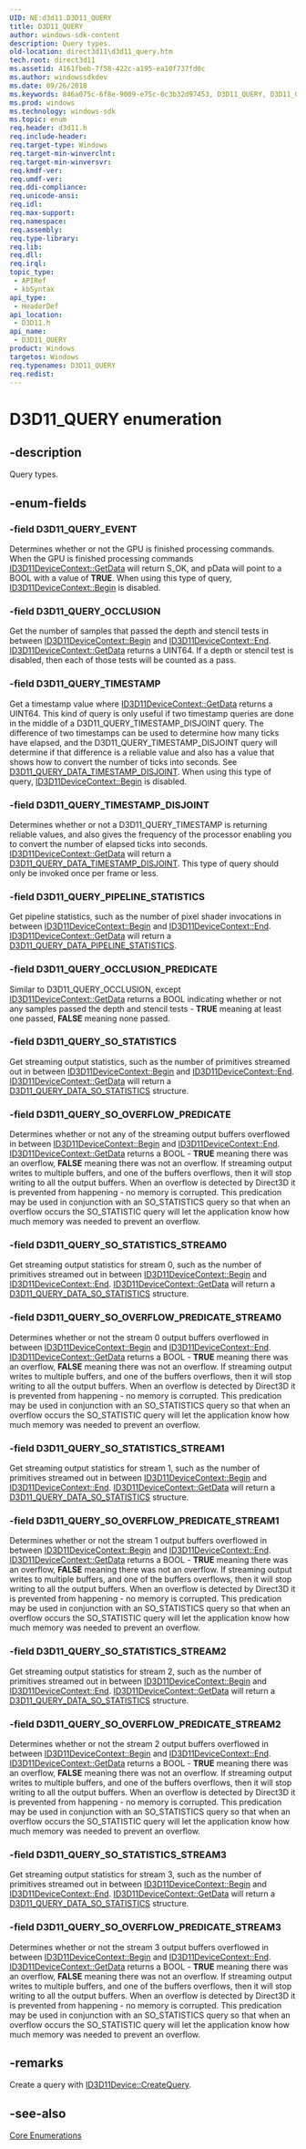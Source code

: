 ```yaml
---
UID: NE:d3d11.D3D11_QUERY
title: D3D11_QUERY
author: windows-sdk-content
description: Query types.
old-location: direct3d11\d3d11_query.htm
tech.root: direct3d11
ms.assetid: 4161fbeb-7f58-422c-a195-ea10f737fd0c
ms.author: windowssdkdev
ms.date: 09/26/2018
ms.keywords: 846a075c-6f8e-9009-e75c-0c3b32d97453, D3D11_QUERY, D3D11_QUERY enumeration [Direct3D 11], D3D11_QUERY_EVENT, D3D11_QUERY_OCCLUSION, D3D11_QUERY_OCCLUSION_PREDICATE, D3D11_QUERY_PIPELINE_STATISTICS, D3D11_QUERY_SO_OVERFLOW_PREDICATE, D3D11_QUERY_SO_OVERFLOW_PREDICATE_STREAM0, D3D11_QUERY_SO_OVERFLOW_PREDICATE_STREAM1, D3D11_QUERY_SO_OVERFLOW_PREDICATE_STREAM2, D3D11_QUERY_SO_OVERFLOW_PREDICATE_STREAM3, D3D11_QUERY_SO_STATISTICS, D3D11_QUERY_SO_STATISTICS_STREAM0, D3D11_QUERY_SO_STATISTICS_STREAM1, D3D11_QUERY_SO_STATISTICS_STREAM2, D3D11_QUERY_SO_STATISTICS_STREAM3, D3D11_QUERY_TIMESTAMP, D3D11_QUERY_TIMESTAMP_DISJOINT, d3d11/D3D11_QUERY, d3d11/D3D11_QUERY_EVENT, d3d11/D3D11_QUERY_OCCLUSION, d3d11/D3D11_QUERY_OCCLUSION_PREDICATE, d3d11/D3D11_QUERY_PIPELINE_STATISTICS, d3d11/D3D11_QUERY_SO_OVERFLOW_PREDICATE, d3d11/D3D11_QUERY_SO_OVERFLOW_PREDICATE_STREAM0, d3d11/D3D11_QUERY_SO_OVERFLOW_PREDICATE_STREAM1, d3d11/D3D11_QUERY_SO_OVERFLOW_PREDICATE_STREAM2, d3d11/D3D11_QUERY_SO_OVERFLOW_PREDICATE_STREAM3, d3d11/D3D11_QUERY_SO_STATISTICS, d3d11/D3D11_QUERY_SO_STATISTICS_STREAM0, d3d11/D3D11_QUERY_SO_STATISTICS_STREAM1, d3d11/D3D11_QUERY_SO_STATISTICS_STREAM2, d3d11/D3D11_QUERY_SO_STATISTICS_STREAM3, d3d11/D3D11_QUERY_TIMESTAMP, d3d11/D3D11_QUERY_TIMESTAMP_DISJOINT, direct3d11.d3d11_query
ms.prod: windows
ms.technology: windows-sdk
ms.topic: enum
req.header: d3d11.h
req.include-header: 
req.target-type: Windows
req.target-min-winverclnt: 
req.target-min-winversvr: 
req.kmdf-ver: 
req.umdf-ver: 
req.ddi-compliance: 
req.unicode-ansi: 
req.idl: 
req.max-support: 
req.namespace: 
req.assembly: 
req.type-library: 
req.lib: 
req.dll: 
req.irql: 
topic_type:
 - APIRef
 - kbSyntax
api_type:
 - HeaderDef
api_location:
 - D3D11.h
api_name:
 - D3D11_QUERY
product: Windows
targetos: Windows
req.typenames: D3D11_QUERY
req.redist: 
---
```


# D3D11_QUERY enumeration


## -description


Query types.


## -enum-fields




### -field D3D11_QUERY_EVENT

Determines whether or not the GPU is finished processing commands. When the GPU is finished processing commands <a href="https://msdn.microsoft.com/en-us/library/Ff476428(v=VS.85).aspx">ID3D11DeviceContext::GetData</a> will return S_OK, and pData will point to a BOOL with a value of <b>TRUE</b>. When using this type of query, <a href="https://msdn.microsoft.com/en-us/library/Ff476386(v=VS.85).aspx">ID3D11DeviceContext::Begin</a> is disabled.
          


### -field D3D11_QUERY_OCCLUSION

Get the number of samples that passed the depth and stencil tests in between <a href="https://msdn.microsoft.com/en-us/library/Ff476386(v=VS.85).aspx">ID3D11DeviceContext::Begin</a> and <a href="https://msdn.microsoft.com/en-us/library/Ff476422(v=VS.85).aspx">ID3D11DeviceContext::End</a>. <a href="https://msdn.microsoft.com/en-us/library/Ff476428(v=VS.85).aspx">ID3D11DeviceContext::GetData</a> returns a UINT64. If a depth or stencil test is disabled, then each of those tests will be counted as a pass.
          


### -field D3D11_QUERY_TIMESTAMP

Get a timestamp value where <a href="https://msdn.microsoft.com/en-us/library/Ff476428(v=VS.85).aspx">ID3D11DeviceContext::GetData</a> returns a UINT64. This kind of query is only useful if two timestamp queries are done in the middle of a D3D11_QUERY_TIMESTAMP_DISJOINT query. The difference of two timestamps can be used to determine how many ticks have elapsed, and the D3D11_QUERY_TIMESTAMP_DISJOINT query will determine if that difference is a reliable value and also has a value that shows how to convert the number of ticks into seconds. See <a href="https://msdn.microsoft.com/d706626a-cf11-4087-b66a-350161050aad">D3D11_QUERY_DATA_TIMESTAMP_DISJOINT</a>. When using this type of query, <a href="https://msdn.microsoft.com/en-us/library/Ff476386(v=VS.85).aspx">ID3D11DeviceContext::Begin</a> is disabled.
          


### -field D3D11_QUERY_TIMESTAMP_DISJOINT

Determines whether or not a D3D11_QUERY_TIMESTAMP is returning reliable values, and also gives the frequency of the processor enabling you to convert the number of elapsed ticks into seconds. <a href="https://msdn.microsoft.com/en-us/library/Ff476428(v=VS.85).aspx">ID3D11DeviceContext::GetData</a> will return a <a href="https://msdn.microsoft.com/d706626a-cf11-4087-b66a-350161050aad">D3D11_QUERY_DATA_TIMESTAMP_DISJOINT</a>. This type of query should only be invoked once per frame or less.
          


### -field D3D11_QUERY_PIPELINE_STATISTICS

Get pipeline statistics, such as the number of pixel shader invocations in between <a href="https://msdn.microsoft.com/en-us/library/Ff476386(v=VS.85).aspx">ID3D11DeviceContext::Begin</a> and <a href="https://msdn.microsoft.com/en-us/library/Ff476422(v=VS.85).aspx">ID3D11DeviceContext::End</a>. <a href="https://msdn.microsoft.com/en-us/library/Ff476428(v=VS.85).aspx">ID3D11DeviceContext::GetData</a> will return a <a href="https://msdn.microsoft.com/c8a2813e-56db-421b-ad37-d353c327a457">D3D11_QUERY_DATA_PIPELINE_STATISTICS</a>.
          


### -field D3D11_QUERY_OCCLUSION_PREDICATE

Similar to D3D11_QUERY_OCCLUSION, except <a href="https://msdn.microsoft.com/en-us/library/Ff476428(v=VS.85).aspx">ID3D11DeviceContext::GetData</a> returns a BOOL indicating whether or not any samples passed the depth and stencil tests - <b>TRUE</b> meaning at least one passed, <b>FALSE</b> meaning none passed.
          


### -field D3D11_QUERY_SO_STATISTICS

Get streaming output statistics, such as the number of primitives streamed out in between <a href="https://msdn.microsoft.com/en-us/library/Ff476386(v=VS.85).aspx">ID3D11DeviceContext::Begin</a> and <a href="https://msdn.microsoft.com/en-us/library/Ff476422(v=VS.85).aspx">ID3D11DeviceContext::End</a>. <a href="https://msdn.microsoft.com/en-us/library/Ff476428(v=VS.85).aspx">ID3D11DeviceContext::GetData</a> will return a <a href="https://msdn.microsoft.com/en-us/library/Ff476193(v=VS.85).aspx">D3D11_QUERY_DATA_SO_STATISTICS</a> structure.
          


### -field D3D11_QUERY_SO_OVERFLOW_PREDICATE

Determines whether or not any of the streaming output buffers overflowed in between <a href="https://msdn.microsoft.com/en-us/library/Ff476386(v=VS.85).aspx">ID3D11DeviceContext::Begin</a> and <a href="https://msdn.microsoft.com/en-us/library/Ff476422(v=VS.85).aspx">ID3D11DeviceContext::End</a>. <a href="https://msdn.microsoft.com/en-us/library/Ff476428(v=VS.85).aspx">ID3D11DeviceContext::GetData</a> returns a BOOL - <b>TRUE</b> meaning there was an overflow, <b>FALSE</b> meaning there was not an overflow. If streaming output writes to multiple buffers, and one of the buffers overflows, then it will stop writing to all the output buffers. When an overflow is detected by Direct3D it is prevented from happening - no memory is corrupted. This predication may be used in conjunction with an SO_STATISTICS query so that when an overflow occurs the SO_STATISTIC query will let the application know how much memory was needed to prevent an overflow.
          


### -field D3D11_QUERY_SO_STATISTICS_STREAM0

Get streaming output statistics for stream 0, such as the number of primitives streamed out in between <a href="https://msdn.microsoft.com/en-us/library/Ff476386(v=VS.85).aspx">ID3D11DeviceContext::Begin</a> and <a href="https://msdn.microsoft.com/en-us/library/Ff476422(v=VS.85).aspx">ID3D11DeviceContext::End</a>. <a href="https://msdn.microsoft.com/en-us/library/Ff476428(v=VS.85).aspx">ID3D11DeviceContext::GetData</a> will return a <a href="https://msdn.microsoft.com/en-us/library/Ff476193(v=VS.85).aspx">D3D11_QUERY_DATA_SO_STATISTICS</a> structure.
          


### -field D3D11_QUERY_SO_OVERFLOW_PREDICATE_STREAM0

Determines whether or not the stream 0 output buffers overflowed in between <a href="https://msdn.microsoft.com/en-us/library/Ff476386(v=VS.85).aspx">ID3D11DeviceContext::Begin</a> and <a href="https://msdn.microsoft.com/en-us/library/Ff476422(v=VS.85).aspx">ID3D11DeviceContext::End</a>. <a href="https://msdn.microsoft.com/en-us/library/Ff476428(v=VS.85).aspx">ID3D11DeviceContext::GetData</a> returns a BOOL - <b>TRUE</b> meaning there was an overflow, <b>FALSE</b> meaning there was not an overflow. If streaming output writes to multiple buffers, and one of the buffers overflows, then it will stop writing to all the output buffers. When an overflow is detected by Direct3D it is prevented from happening - no memory is corrupted. This predication may be used in conjunction with an SO_STATISTICS query so that when an overflow occurs the SO_STATISTIC query will let the application know how much memory was needed to prevent an overflow.
          


### -field D3D11_QUERY_SO_STATISTICS_STREAM1

Get streaming output statistics for stream 1, such as the number of primitives streamed out in between <a href="https://msdn.microsoft.com/en-us/library/Ff476386(v=VS.85).aspx">ID3D11DeviceContext::Begin</a> and <a href="https://msdn.microsoft.com/en-us/library/Ff476422(v=VS.85).aspx">ID3D11DeviceContext::End</a>. <a href="https://msdn.microsoft.com/en-us/library/Ff476428(v=VS.85).aspx">ID3D11DeviceContext::GetData</a> will return a <a href="https://msdn.microsoft.com/en-us/library/Ff476193(v=VS.85).aspx">D3D11_QUERY_DATA_SO_STATISTICS</a> structure.
          


### -field D3D11_QUERY_SO_OVERFLOW_PREDICATE_STREAM1

Determines whether or not the stream 1 output buffers overflowed in between <a href="https://msdn.microsoft.com/en-us/library/Ff476386(v=VS.85).aspx">ID3D11DeviceContext::Begin</a> and <a href="https://msdn.microsoft.com/en-us/library/Ff476422(v=VS.85).aspx">ID3D11DeviceContext::End</a>. <a href="https://msdn.microsoft.com/en-us/library/Ff476428(v=VS.85).aspx">ID3D11DeviceContext::GetData</a> returns a BOOL - <b>TRUE</b> meaning there was an overflow, <b>FALSE</b> meaning there was not an overflow. If streaming output writes to multiple buffers, and one of the buffers overflows, then it will stop writing to all the output buffers. When an overflow is detected by Direct3D it is prevented from happening - no memory is corrupted. This predication may be used in conjunction with an SO_STATISTICS query so that when an overflow occurs the SO_STATISTIC query will let the application know how much memory was needed to prevent an overflow.
          


### -field D3D11_QUERY_SO_STATISTICS_STREAM2

Get streaming output statistics for stream 2, such as the number of primitives streamed out in between <a href="https://msdn.microsoft.com/en-us/library/Ff476386(v=VS.85).aspx">ID3D11DeviceContext::Begin</a> and <a href="https://msdn.microsoft.com/en-us/library/Ff476422(v=VS.85).aspx">ID3D11DeviceContext::End</a>. <a href="https://msdn.microsoft.com/en-us/library/Ff476428(v=VS.85).aspx">ID3D11DeviceContext::GetData</a> will return a <a href="https://msdn.microsoft.com/en-us/library/Ff476193(v=VS.85).aspx">D3D11_QUERY_DATA_SO_STATISTICS</a> structure.
          


### -field D3D11_QUERY_SO_OVERFLOW_PREDICATE_STREAM2

Determines whether or not the stream 2 output buffers overflowed in between <a href="https://msdn.microsoft.com/en-us/library/Ff476386(v=VS.85).aspx">ID3D11DeviceContext::Begin</a> and <a href="https://msdn.microsoft.com/en-us/library/Ff476422(v=VS.85).aspx">ID3D11DeviceContext::End</a>. <a href="https://msdn.microsoft.com/en-us/library/Ff476428(v=VS.85).aspx">ID3D11DeviceContext::GetData</a> returns a BOOL - <b>TRUE</b> meaning there was an overflow, <b>FALSE</b> meaning there was not an overflow. If streaming output writes to multiple buffers, and one of the buffers overflows, then it will stop writing to all the output buffers. When an overflow is detected by Direct3D it is prevented from happening - no memory is corrupted. This predication may be used in conjunction with an SO_STATISTICS query so that when an overflow occurs the SO_STATISTIC query will let the application know how much memory was needed to prevent an overflow.
          


### -field D3D11_QUERY_SO_STATISTICS_STREAM3

Get streaming output statistics for stream 3, such as the number of primitives streamed out in between <a href="https://msdn.microsoft.com/en-us/library/Ff476386(v=VS.85).aspx">ID3D11DeviceContext::Begin</a> and <a href="https://msdn.microsoft.com/en-us/library/Ff476422(v=VS.85).aspx">ID3D11DeviceContext::End</a>. <a href="https://msdn.microsoft.com/en-us/library/Ff476428(v=VS.85).aspx">ID3D11DeviceContext::GetData</a> will return a <a href="https://msdn.microsoft.com/en-us/library/Ff476193(v=VS.85).aspx">D3D11_QUERY_DATA_SO_STATISTICS</a> structure.
          


### -field D3D11_QUERY_SO_OVERFLOW_PREDICATE_STREAM3

Determines whether or not the stream 3 output buffers overflowed in between <a href="https://msdn.microsoft.com/en-us/library/Ff476386(v=VS.85).aspx">ID3D11DeviceContext::Begin</a> and <a href="https://msdn.microsoft.com/en-us/library/Ff476422(v=VS.85).aspx">ID3D11DeviceContext::End</a>. <a href="https://msdn.microsoft.com/en-us/library/Ff476428(v=VS.85).aspx">ID3D11DeviceContext::GetData</a> returns a BOOL - <b>TRUE</b> meaning there was an overflow, <b>FALSE</b> meaning there was not an overflow. If streaming output writes to multiple buffers, and one of the buffers overflows, then it will stop writing to all the output buffers. When an overflow is detected by Direct3D it is prevented from happening - no memory is corrupted. This predication may be used in conjunction with an SO_STATISTICS query so that when an overflow occurs the SO_STATISTIC query will let the application know how much memory was needed to prevent an overflow.
          


## -remarks



Create a query with <a href="https://msdn.microsoft.com/en-us/library/Ff476515(v=VS.85).aspx">ID3D11Device::CreateQuery</a>.
        




## -see-also




<a href="https://msdn.microsoft.com/en-us/library/Ff476152(v=VS.85).aspx">Core Enumerations</a>
 

 

